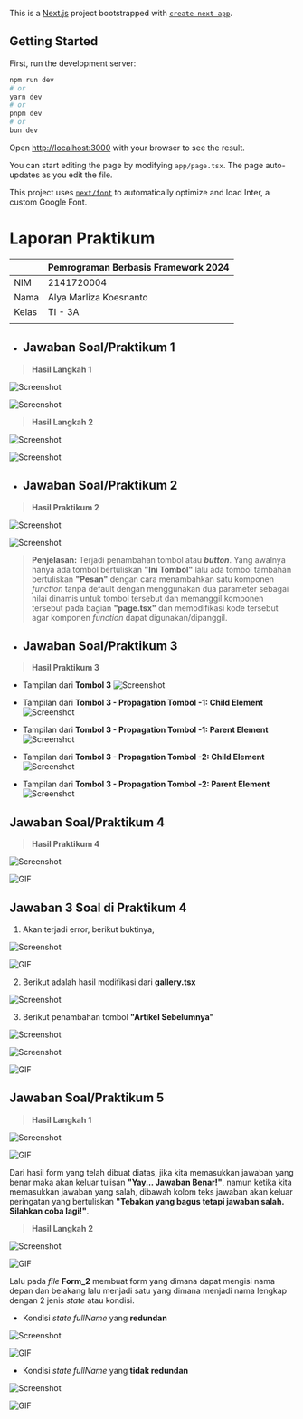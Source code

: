 This is a [Next.js](https://nextjs.org/) project bootstrapped with [`create-next-app`](https://github.com/vercel/next.js/tree/canary/packages/create-next-app).

## Getting Started

First, run the development server:

```bash
npm run dev
# or
yarn dev
# or
pnpm dev
# or
bun dev
```

Open [http://localhost:3000](http://localhost:3000) with your browser to see the result.

You can start editing the page by modifying `app/page.tsx`. The page auto-updates as you edit the file.

This project uses [`next/font`](https://nextjs.org/docs/basic-features/font-optimization) to automatically optimize and load Inter, a custom Google Font.
# **Laporan Praktikum**

|  | Pemrograman Berbasis Framework 2024 |
|--|--|
| NIM | 2141720004 |
| Nama | Alya Marliza Koesnanto |
| Kelas | TI - 3A |
| | |


* ## **Jawaban Soal/Praktikum 1**
> **Hasil Langkah 1**

![Screenshot](assets-report/01.png)

![Screenshot](assets-report/02.png)

> **Hasil Langkah 2**

![Screenshot](assets-report/03.png)

![Screenshot](assets-report/04.png)

* ## **Jawaban Soal/Praktikum 2**

> **Hasil Praktikum 2**

![Screenshot](assets-report/05.png)

![Screenshot](assets-report/06.png)

> **Penjelasan:**
Terjadi penambahan tombol atau **_button_**. Yang awalnya hanya ada tombol bertuliskan **"Ini Tombol"** lalu ada tombol tambahan bertuliskan **"Pesan"** dengan cara menambahkan satu komponen _function_ tanpa default dengan menggunakan dua parameter sebagai nilai dinamis untuk tombol tersebut dan memanggil komponen tersebut pada bagian **"page.tsx"** dan memodifikasi kode tersebut agar komponen _function_ dapat digunakan/dipanggil.

* ## **Jawaban Soal/Praktikum 3**

> **Hasil Praktikum 3**
* Tampilan dari **Tombol 3**
![Screenshot](assets-report/07.png)

* Tampilan dari **Tombol 3 -  Propagation Tombol -1: Child Element**
![Screenshot](assets-report/08.png)

* Tampilan dari **Tombol 3 -  Propagation Tombol -1: Parent Element**
![Screenshot](assets-report/09.png)

* Tampilan dari **Tombol 3 -  Propagation Tombol -2: Child Element**
![Screenshot](assets-report/10.png)

* Tampilan dari **Tombol 3 -  Propagation Tombol -2: Parent Element**
![Screenshot](assets-report/11.png)

## **Jawaban Soal/Praktikum 4**

> **Hasil Praktikum 4**

![Screenshot](assets-report/12.png)

![GIF](assets-report/01.gif)

## **Jawaban 3 Soal di Praktikum 4**

1. Akan terjadi error, berikut buktinya,

![Screenshot](assets-report/13.png)

![GIF](assets-report/02.gif)

2. Berikut adalah hasil modifikasi dari **gallery.tsx**

![Screenshot](assets-report/14.png)

3. Berikut penambahan tombol **"Artikel Sebelumnya"**

![Screenshot](assets-report/15.png)

![Screenshot](assets-report/16.png)

![GIF](assets-report/03.gif)

## **Jawaban Soal/Praktikum 5**

>**Hasil Langkah 1**

![Screenshot](assets-report/17.png)

![GIF](assets-report/04.gif)

Dari hasil form yang telah dibuat diatas, jika kita memasukkan jawaban yang benar maka akan keluar tulisan **"Yay... Jawaban Benar!"**, namun ketika kita memasukkan jawaban yang salah, dibawah kolom teks jawaban akan keluar peringatan yang bertuliskan **"Tebakan yang bagus tetapi jawaban salah. Silahkan coba lagi!"**.

>**Hasil Langkah 2**

![Screenshot](assets-report/17.png)

![GIF](assets-report/04.gif)

Lalu pada _file_ **Form_2** membuat form yang dimana dapat mengisi nama depan dan belakang lalu menjadi satu yang dimana menjadi nama lengkap dengan 2 jenis _state_ atau kondisi.

* Kondisi _state fullName_ yang **redundan**

![Screenshot](assets-report/18.png)

![GIF](assets-report/05.gif)

* Kondisi _state fullName_ yang **tidak redundan**

![Screenshot](assets-report/19.png)

![GIF](assets-report/06.gif)
